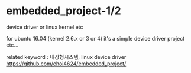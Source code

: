 # embedded_project-1/2 
device driver or linux kernel etc

for ubuntu 16.04 (kernel 2.6.x or 3 or 4) 
it's a simple device driver project etc... 

related keyword : 내장형시스템, linux device driver 
https://github.com/choi4624/embedded_project/
